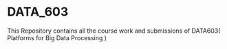# DATA_603
This Repository contains all the course work and submissions of DATA603( Platforms for Big Data Processing )

